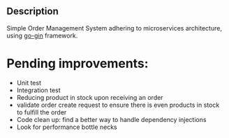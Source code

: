 ## Description

Simple Order Management System adhering to microservices architecture, using [go-gin](https://gin-gonic.com/) framework.

# Pending improvements:

- Unit test
- Integration test
- Reducing product in stock upon receiving an order
- validate order create request to ensure there is even products in stock to fulfill the order
- Code clean up: find a better way to handle dependency injections
- Look for performance bottle necks
